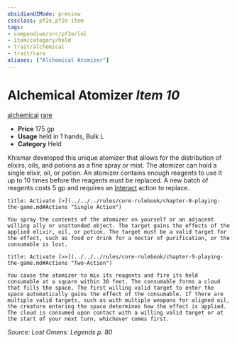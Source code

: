 ```yaml
---
obsidianUIMode: preview
cssclass: pf2e,pf2e-item
tags:
- compendium/src/pf2e/lol
- item/category/held
- trait/alchemical
- trait/rare
aliases: ["Alchemical Atomizer"]
---
```

# Alchemical Atomizer *Item 10*  
[alchemical](../../../Rules/traits/alchemical.md)  [rare](../../../Rules/traits/rare.md)  

- **Price** 175 gp
- **Usage** held in 1 hands, Bulk L
- **Category** Held

Khismar developed this unique atomizer that allows for the distribution of elixirs, oils, and potions as a fine spray or mist. The atomizer can hold a single elixir, oil, or potion. An atomizer contains enough reagents to use it up to 10 times before the reagents must be replaced. A new batch of reagents costs 5 gp and requires an [Interact](../../../Rules/actions/interact.md) action to replace.

```ad-embed-ability
title: Activate [>](../../../rules/core-rulebook/chapter-9-playing-the-game.md#Actions "Single Action")

You spray the contents of the atomizer on yourself or an adjacent willing ally or unattended object. The target gains the effects of the applied elixir, oil, or potion. The target must be a valid target for the effect, such as food or drink for a nectar of purification, or the consumable is lost.
```

```ad-embed-ability
title: Activate [>>](../../../rules/core-rulebook/chapter-9-playing-the-game.md#Actions "Two-Action")

You cause the atomizer to mix its reagents and fire its held consumable at a square within 30 feet. The consumable forms a cloud that fills the space. The first willing valid target to enter the space automatically gains the effect of the consumable. If there are multiple valid targets, such as with multiple weapons for aligned oil, the creature entering the space determines how the effect is applied. The cloud is consumed upon contact with a willing valid target or at the start of your next turn, whichever comes first.
```

*Source: Lost Omens: Legends p. 80*
